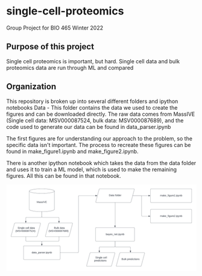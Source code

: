 # single-cell-proteomics
Group Project for BIO 465
Winter 2022


## Purpose of this project
Single cell proteomics is important, but hard.
Single cell data and bulk proteomics data are run through ML and compared

## Organization
This repository is broken up into several different folders and ipython notebooks
Data - This folder contains the data we used to create the figures and can be downloaded directly.
The raw data comes from MassIVE (Single cell data: MSV000087524, bulk data: MSV000087689), and the code used to generate our data can be found in data_parser.ipynb

The first figures are for understanding our approach to the problem, so the specific data isn't important. The process to recreate these figures can be found in make_figure1.ipynb and make_figure2.ipynb.

There is another ipython notebook which takes the data from the data folder and uses it to train a ML model, which is used to make the remaining figures. All this can be found in that notebook.

![Overview of structure and data flow for this project](./images/project_structure_overview.png)
